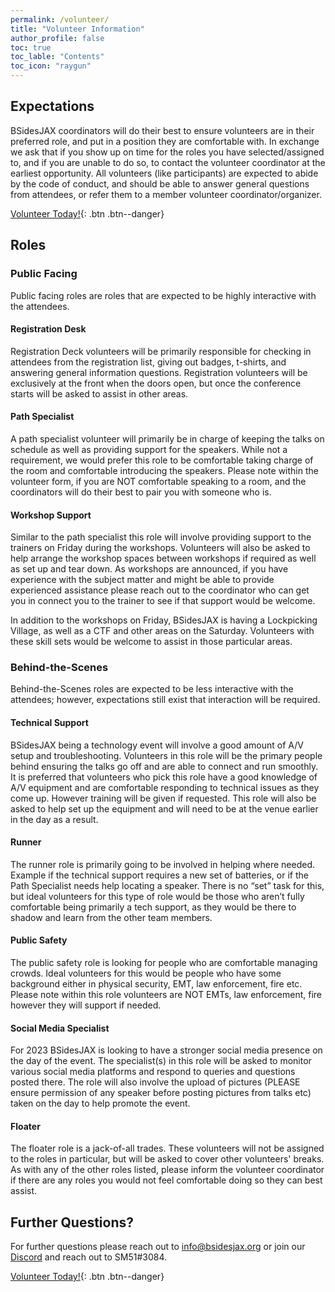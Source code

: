 ```yaml
---
permalink: /volunteer/
title: "Volunteer Information"
author_profile: false
toc: true
toc_lable: "Contents"
toc_icon: "raygun"
---
```


## Expectations

BSidesJAX coordinators will do their best to ensure volunteers are in their preferred role, and put in a position they are comfortable with. In exchange we ask that if you show up on time for the roles you have selected/assigned to, and if you are unable to do so, to contact the volunteer coordinator at the earliest opportunity. All volunteers (like participants) are expected to abide by the code of conduct, and should be able to answer general questions from attendees, or refer them to a member volunteer coordinator/organizer.

[Volunteer Today!](https://forms.gle/dbuY4cadswvK9ufcA){: .btn .btn--danger}

## Roles

### Public Facing

Public facing roles are roles that are expected to be highly interactive with the attendees.

#### Registration Desk

Registration Deck volunteers will be primarily responsible for checking in attendees from the registration list, giving out badges, t-shirts, and answering general information questions. Registration volunteers will be exclusively at the front when the doors open, but once the conference starts will be asked to assist in other areas.

#### Path Specialist

A path specialist volunteer will primarily be in charge of keeping the talks on schedule as well as providing support for the speakers. While not a requirement, we would prefer this role to be comfortable taking charge of the room and comfortable introducing the speakers. Please note within the volunteer form, if you are NOT comfortable speaking to a room, and the coordinators will do their best to pair you with someone who is.

#### Workshop Support

Similar to the path specialist this role will involve providing support to the trainers on Friday during the workshops. Volunteers will also be asked to help arrange the workshop spaces between workshops if required as well as set up and tear down. As workshops are announced, if you have experience with the subject matter and might be able to provide experienced assistance please reach out to the coordinator who can get you in connect you to the trainer to see if that support would be welcome.

In addition to the workshops on Friday, BSidesJAX is having a Lockpicking Village, as well as a CTF and other areas on the Saturday. Volunteers with these skill sets would be welcome to assist in those particular areas.

### Behind-the-Scenes

Behind-the-Scenes roles are expected to be less interactive with the attendees; however, expectations still exist that interaction will be required.

#### Technical Support

BSidesJAX being a technology event will involve a good amount of A/V setup and troubleshooting. Volunteers in this role will be the primary people behind ensuring the talks go off and are able to connect and run smoothly. It is preferred that volunteers who pick this role have a good knowledge of A/V equipment and are comfortable responding to technical issues as they come up. However training will be given if requested. This role will also be asked to help set up the equipment and will need to be at the venue earlier in the day as a result.

#### Runner

The runner role is primarily going to be involved in helping where needed. Example if the technical support requires a new set of batteries, or if the Path Specialist needs help locating a speaker. There is no “set” task for this, but ideal volunteers for this type of role would be those who aren’t fully comfortable being primarily a tech support, as they would be there to shadow and learn from the other team members.

#### Public Safety

The public safety role is looking for people who are comfortable managing crowds. Ideal volunteers for this would be people who have some background either in physical security, EMT, law enforcement, fire etc. Please note within this role volunteers are NOT EMTs, law enforcement, fire however they will support if needed.

#### Social Media Specialist

For 2023 BSidesJAX is looking to have a stronger social media presence on the day of the event. The specialist(s) in this role will be asked to monitor various social media platforms and respond to queries and questions posted there. The role will also involve the upload of pictures (PLEASE ensure permission of any speaker before posting pictures from talks etc) taken on the day to help promote the event.

#### Floater

The floater role is a jack-of-all trades. These volunteers will not be assigned to the roles in particular, but will be asked to cover other volunteers' breaks. As with any of the other roles listed, please inform the volunteer coordinator if there are any roles you would not feel comfortable doing so they can best assist.

## Further Questions?

For further questions please reach out to [info@bsidesjax.org](mailto:info@bsidesjax.org) or join our [Discord](https://discord.gg/rcGFSgyKdY) and reach out to SM51#3084.

[Volunteer Today!](https://forms.gle/dbuY4cadswvK9ufcA){: .btn .btn--danger}
